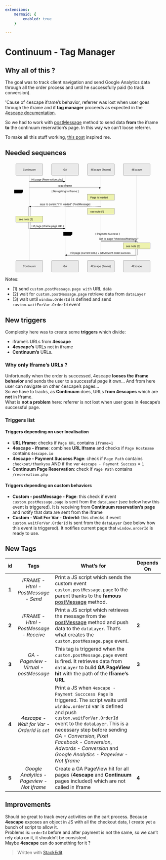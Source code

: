 ```yaml
---
extensions:
	mermaid: {
	    enabled: true
	}

---
```


<h1 id="continuum---tag-manager">Continuum - Tag Manager</h1>
<h2 id="why-all-of-this-">Why all of this ?</h2>
<p>The goal was to track client navigation and send Google Analytics data through all the order process and until he successfully paid (to track conversion).</p>
<p>'Cause of 4escape iframe’s behavior, referrer was lost when user goes through the iframe and if <strong>tag manager</strong> proceeds as expected in the <a href="https://4escape.groovehq.com/knowledge_base/topics/configurer-google-tag-manager-pour-analytics-adwords-et-facebook-pixel">4escape documentation</a>.</p>
<p>So we had to work with <a href="https://developer.mozilla.org/fr/docs/Web/API/Window/postMessage">postMessage</a> method to send data <strong>from</strong> the iframe <strong>to</strong> the continuum reservation’s page. In this way we can’t loose referrer.</p>
<p>To make all this stuff working, <a href="https://datarunsdeep.com.au/blog/how-track-iframes-google-tag-manager">this post</a> inspired me.</p>
<h2 id="needed-sequences">Needed sequences</h2>
<div class="mermaid"><svg xmlns="http://www.w3.org/2000/svg" id="mermaid-svg-hEBy2Wzm6Bf6lAe4" height="100%" width="100%" style="max-width:870px;" viewBox="-60 -10 870 617"><g></g><g><line id="actor1750" x1="75" y1="5" x2="75" y2="606" class="actor-line" stroke-width="0.5px" stroke="#999"></line><rect x="0" y="0" fill="#eaeaea" stroke="#666" width="150" height="65" rx="3" ry="3" class="actor"></rect><text x="75" y="32.5" dominant-baseline="central" alignment-baseline="central" class="actor" style="text-anchor: middle;"><tspan x="75" dy="0">Continuum</tspan></text></g><g><line id="actor1751" x1="275" y1="5" x2="275" y2="606" class="actor-line" stroke-width="0.5px" stroke="#999"></line><rect x="200" y="0" fill="#eaeaea" stroke="#666" width="150" height="65" rx="3" ry="3" class="actor"></rect><text x="275" y="32.5" dominant-baseline="central" alignment-baseline="central" class="actor" style="text-anchor: middle;"><tspan x="275" dy="0">GA</tspan></text></g><g><line id="actor1752" x1="475" y1="5" x2="475" y2="606" class="actor-line" stroke-width="0.5px" stroke="#999"></line><rect x="400" y="0" fill="#eaeaea" stroke="#666" width="150" height="65" rx="3" ry="3" class="actor"></rect><text x="475" y="32.5" dominant-baseline="central" alignment-baseline="central" class="actor" style="text-anchor: middle;"><tspan x="475" dy="0">4Escape (Iframe)</tspan></text></g><g><line id="actor1753" x1="675" y1="5" x2="675" y2="606" class="actor-line" stroke-width="0.5px" stroke="#999"></line><rect x="600" y="0" fill="#eaeaea" stroke="#666" width="150" height="65" rx="3" ry="3" class="actor"></rect><text x="675" y="32.5" dominant-baseline="central" alignment-baseline="central" class="actor" style="text-anchor: middle;"><tspan x="675" dy="0">4Escape</tspan></text></g><defs><marker id="arrowhead" refX="5" refY="2" markerWidth="6" markerHeight="4" orient="auto"><path d="M 0,0 V 4 L6,2 Z"></path></marker></defs><defs><marker id="crosshead" markerWidth="15" markerHeight="8" orient="auto" refX="16" refY="4"><path fill="black" stroke="#000000" stroke-width="1px" d="M 9,2 V 6 L16,4 Z" style="stroke-dasharray: 0, 0;"></path><path fill="none" stroke="#000000" stroke-width="1px" d="M 0,1 L 6,7 M 6,1 L 0,7" style="stroke-dasharray: 0, 0;"></path></marker></defs><g><text x="175" y="93" class="messageText" style="text-anchor: middle;">Hit page (Reservation.php)</text><line x1="75" y1="100" x2="275" y2="100" class="messageLine0" stroke-width="2" stroke="black" marker-end="url(#arrowhead)" style="fill: none;"></line></g><g><text x="275" y="128" class="messageText" style="text-anchor: middle;">load Iframe</text><line x1="75" y1="135" x2="475" y2="135" class="messageLine0" stroke-width="2" stroke="black" marker-end="url(#arrowhead)" style="fill: none;"></line></g><g><rect x="400" y="170" fill="#EDF2AE" stroke="#666" width="150" height="34" rx="0" ry="0" class="note"></rect><text x="396" y="194" fill="black" class="noteText"><tspan x="416" fill="black">Page is loaded</tspan></text></g><g><text x="275" y="232" class="messageText" style="text-anchor: middle;">says to parent "I'm loaded" (PostMessage)</text><line x1="475" y1="239" x2="75" y2="239" class="messageLine1" stroke-width="2" stroke="black" marker-end="url(#arrowhead)" style="stroke-dasharray: 3, 3; fill: none;"></line></g><g><rect x="70" y="241" fill="#f4f4f4" stroke="#666" width="10" height="121" rx="0" ry="0"></rect></g><g><rect x="400" y="249" fill="#EDF2AE" stroke="#666" width="150" height="34" rx="0" ry="0" class="note"></rect><text x="396" y="273" fill="black" class="noteText"><tspan x="416" fill="black">see note (1)</tspan></text></g><g><rect x="0" y="293" fill="#EDF2AE" stroke="#666" width="150" height="34" rx="0" ry="0" class="note"></rect><text x="-4" y="317" fill="black" class="noteText"><tspan x="16" fill="black">see note (2)</tspan></text></g><g><text x="177.5" y="355" class="messageText" style="text-anchor: middle;">Hit page (iframe page URL)</text><line x1="80" y1="362" x2="275" y2="362" class="messageLine0" stroke-width="2" stroke="black" marker-end="url(#arrowhead)" style="fill: none;"></line></g><g><line x1="-10" y1="145" x2="560" y2="145" class="loopLine"></line><line x1="560" y1="145" x2="560" y2="372" class="loopLine"></line><line x1="-10" y1="372" x2="560" y2="372" class="loopLine"></line><line x1="-10" y1="145" x2="-10" y2="372" class="loopLine"></line><polygon points="-10,145 40,145 40,158 31.6,165 -10,165" class="labelBox"></polygon><text x="-2.5" y="160" fill="black" class="labelText"><tspan x="-2.5" fill="black">loop</tspan></text><text x="275" y="160" fill="black" class="loopText" style="text-anchor: middle;"><tspan x="275" fill="black">[ Navigating In Iframe ]</tspan></text></g><g><text x="575" y="425" class="messageText" style="text-anchor: middle;">Got to page "checkout/thankyou"</text><line x1="475" y1="432" x2="675" y2="432" class="messageLine0" stroke-width="2" stroke="black" marker-end="url(#arrowhead)" style="fill: none;"></line></g><g><rect x="670" y="434" fill="#f4f4f4" stroke="#666" width="10" height="77" rx="0" ry="0"></rect></g><g><rect x="600" y="442" fill="#EDF2AE" stroke="#666" width="150" height="34" rx="0" ry="0" class="note"></rect><text x="596" y="466" fill="black" class="noteText"><tspan x="616" fill="black">see note (3)</tspan></text></g><g><text x="472.5" y="504" class="messageText" style="text-anchor: middle;">Hit page (current URL) + GTM Event order:success</text><line x1="670" y1="511" x2="275" y2="511" class="messageLine0" stroke-width="2" stroke="black" marker-end="url(#arrowhead)" style="fill: none;"></line></g><g><line x1="265" y1="382" x2="760" y2="382" class="loopLine"></line><line x1="760" y1="382" x2="760" y2="521" class="loopLine"></line><line x1="265" y1="521" x2="760" y2="521" class="loopLine"></line><line x1="265" y1="382" x2="265" y2="521" class="loopLine"></line><polygon points="265,382 315,382 315,395 306.6,402 265,402" class="labelBox"></polygon><text x="272.5" y="397" fill="black" class="labelText"><tspan x="272.5" fill="black">alt</tspan></text><text x="512.5" y="397" fill="black" class="loopText" style="text-anchor: middle;"><tspan x="512.5" fill="black">[ Payment Success ]</tspan></text></g><g><rect x="0" y="541" fill="#eaeaea" stroke="#666" width="150" height="65" rx="3" ry="3" class="actor"></rect><text x="75" y="573.5" dominant-baseline="central" alignment-baseline="central" class="actor" style="text-anchor: middle;"><tspan x="75" dy="0">Continuum</tspan></text></g><g><rect x="200" y="541" fill="#eaeaea" stroke="#666" width="150" height="65" rx="3" ry="3" class="actor"></rect><text x="275" y="573.5" dominant-baseline="central" alignment-baseline="central" class="actor" style="text-anchor: middle;"><tspan x="275" dy="0">GA</tspan></text></g><g><rect x="400" y="541" fill="#eaeaea" stroke="#666" width="150" height="65" rx="3" ry="3" class="actor"></rect><text x="475" y="573.5" dominant-baseline="central" alignment-baseline="central" class="actor" style="text-anchor: middle;"><tspan x="475" dy="0">4Escape (Iframe)</tspan></text></g><g><rect x="600" y="541" fill="#eaeaea" stroke="#666" width="150" height="65" rx="3" ry="3" class="actor"></rect><text x="675" y="573.5" dominant-baseline="central" alignment-baseline="central" class="actor" style="text-anchor: middle;"><tspan x="675" dy="0">4Escape</tspan></text></g></svg></div>
<p>Notes:</p>
<ul>
<li>(1) send <code>custom.postMessage.page with</code> URL data</li>
<li>(2) wait for <code>custom.postMessage.page</code> retrieve data from <code>dataLayer</code></li>
<li>(3) wait until <code>window.OrderId</code> is defined  and send <code>custom.waitForVar.OrderId</code> event</li>
</ul>
<h2 id="new-triggers">New triggers</h2>
<p>Complexity here was to create some <strong>triggers</strong> which divide:</p>
<ul>
<li>iframe’s URLs from <strong>4escape</strong></li>
<li><strong>4escape’s</strong> URLs not in iframe</li>
<li><strong>Continuum’s</strong> URLs.</li>
</ul>
<h3 id="why-only-iframes-urls-">Why only Iframe’s URLs ?</h3>
<p>Unfortunatly when the order is successed, 4escape <strong>looses the iframe behavior</strong> and sends the user to a successful page it own… And from here user can navigate on other 4escape’s pages…<br>
So we have to tracks, as <strong>Continuum</strong> does, URLs <strong>from 4escapes</strong> which are <strong>not</strong> in Iframe.<br>
What is <strong>not a problem</strong> here: referrer is not lost when user goes in 4escape’s successful page.</p>
<h3 id="triggers-list">Triggers list</h3>
<h4 id="triggers-depending-on-user-localisation">Triggers depending on user localisation</h4>
<ul>
<li><strong>URL Iframe</strong>: checks if <code>Page URL</code> contains <code>iframe=1</code></li>
<li><strong>4escape - iframe</strong>: combines <strong>URL Iframe</strong> and checks if <code>Page Hostname</code> contains <code>4escape.io</code></li>
<li><strong>4escape - Payment Success Page</strong>: check if <code>Page Path</code> contains <code>checkout/thankyou</code> AND if the var <code>4escape - Payment Success</code> = <code>1</code></li>
<li><strong>Continuum Page Reservation</strong>: check if <code>Page Path</code> contains <code>/reservation.php</code></li>
</ul>
<h4 id="triggers-depending-on-custom-behaviors">Triggers depending on custom behaviors</h4>
<ul>
<li><strong>Custom - postMessage - Page</strong>: this check if event <code>custom.postMessage.page</code> is sent from the <code>dataLayer</code> (see below how this event is triggered). It is receiving from <strong>Continuum reservation’s page</strong> and notify that data are sent from the iframe</li>
<li><strong>Custom - Wait For Var - OrderId</strong>: this checks if event <code>custom.waitForVar.OrderId</code> is sent from the <code>dataLayer</code> (see below how this event is triggered). It notifies current page that <code>window.orderId</code> is ready to use.</li>
</ul>
<h2 id="new-tags">New Tags</h2>

<table>
<thead>
<tr>
<th align="center">id</th>
<th align="center">Tags</th>
<th>What’s for</th>
<th>Depends On</th>
</tr>
</thead>
<tbody>
<tr>
<td align="center"><strong>1</strong></td>
<td align="center"><em>IFRAME - Html - PostMessage - Send</em></td>
<td>Print a JS script which sends the custom event <code>custom.postMessage.page</code> to the parent thanks to the <strong>famous</strong> <a href="https://developer.mozilla.org/fr/docs/Web/API/Window/postMessage">postMessage</a>  method.</td>
<td></td>
</tr>
<tr>
<td align="center"><strong>2</strong></td>
<td align="center"><em>IFRAME - Html - PostMessage - Receive</em></td>
<td>Print a JS script which retrieves the message from  the <a href="https://developer.mozilla.org/fr/docs/Web/API/Window/postMessage">postMessage</a>  method and push data to the <code>dataLayer</code>. That’s what creates the <code>custom.postMessage.page</code> event.</td>
<td><strong>2</strong></td>
</tr>
<tr>
<td align="center"><strong>3</strong></td>
<td align="center"><em>GA - Pageview - Virtual - postMessage</em></td>
<td>This tag is triggered when the <code>custom.postMessage.page</code> event is fired. It retrieves data from <code>dataLayer</code> to build <strong>GA PageView hit</strong> with the path of the <strong>Iframe’s URL</strong></td>
<td><strong>3</strong></td>
</tr>
<tr>
<td align="center"><strong>4</strong></td>
<td align="center"><em>4escape - Wait for Var - OrderId is set</em></td>
<td>Print a JS when  <code>4escape - Payment Succcess Page</code> is triggered. The script waits until <code>window.orderId</code> var is defined and push <code>custom.waitForVar.OrderId</code> event to the <code>dataLayer</code>. This is a necessary step before sending <em>GA - Conversion</em>, <em>Pixel Facebook - Conversion</em>, <em>Adwords - Conversion</em>  and <em>Google Analytics - Pageview - Not Iframe</em></td>
<td></td>
</tr>
<tr>
<td align="center"><strong>5</strong></td>
<td align="center"><em>Google Analytics - Pageview - Not Iframe</em></td>
<td>Create a GA PageView hit for all pages (<strong>4escape</strong> and <strong>Continuum</strong> pages included) which are not called in Iframe</td>
<td><strong>4</strong></td>
</tr>
</tbody>
</table><h2 id="improvements">Improvements</h2>
<p>Should be great to track every activities on the cart process. Because <strong>4escape</strong> exposes an object in JS with all the checkout data, I create yet a bunch of script to allow it.<br>
Problems is: <code>orderId</code> before and after payment is not the same, so we can’t rely data on it, it shouldn’t be consistent.<br>
Maybe <strong>4escape</strong> can do something for it ?</p>
<blockquote>
<p>Written with <a href="https://stackedit.io/">StackEdit</a>.</p>
</blockquote>

